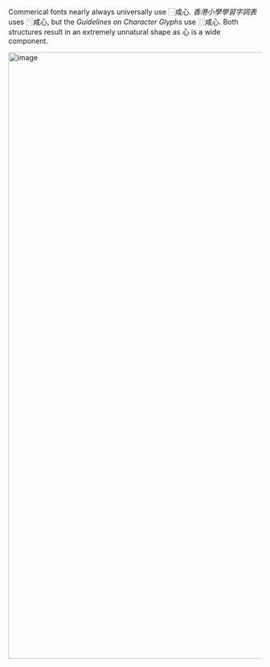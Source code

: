 Commerical fonts nearly always universally use ⿱咸心. _香港小學學習字詞表_ uses ⿹咸心, but the _Guidelines on Character Glyphs_ use ⿵咸心. Both structures result in an extremely unnatural shape as 心 is a wide component.

<img width="1206" alt="image" src="https://github.com/hfhchan/hk-font-guide/assets/8191296/a32d55ed-31e3-40e8-b334-f7504de5f4c6">

